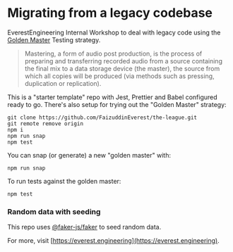 # Migrating from a legacy codebase
EverestEngineering Internal Workshop to deal with legacy code using the [Golden Master](https://en.wikipedia.org/wiki/Mastering_(audio)) Testing strategy.

> Mastering, a form of audio post production, is the process of preparing and transferring recorded audio from a source containing the final mix to a data storage device (the master), the source from which all copies will be produced (via methods such as pressing, duplication or replication).

This is a "starter template" repo with Jest, Prettier and Babel configured ready to go.
There's also setup for trying out the "Golden Master" strategy:

```shell
git clone https://github.com/FaizuddinEverest/the-league.git
git remote remove origin
npm i
npm run snap
npm test
```

You can snap (or generate) a new "golden master" with:
```shell
npm run snap
```

To run tests against the golden master:
```shell
npm test
```

### Random data with seeding
This repo uses [@faker-js/faker](https://fakerjs.dev/) to seed random data.

For more, visit [https://everest.engineering](https://everest.engineering).
